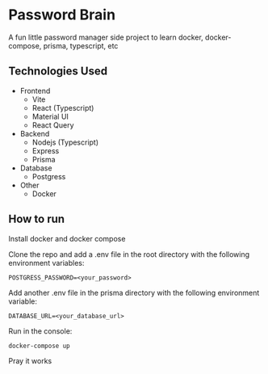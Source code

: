 # Password Brain

A fun little password manager side project to learn docker, docker-compose, prisma, typescript, etc

## Technologies Used

- Frontend
  - Vite
  - React (Typescript)
  - Material UI
  - React Query
- Backend
  - Nodejs (Typescript)
  - Express
  - Prisma
- Database
  - Postgress
- Other
  - Docker

## How to run

Install docker and docker compose

Clone the repo and add a .env file in the root directory with the following environment variables:

```.env
POSTGRESS_PASSWORD=<your_password>
```

Add another .env file in the prisma directory with the following environment variable:

```.env
DATABASE_URL=<your_database_url>
```

Run in the console:

```bash
docker-compose up
```

Pray it works
